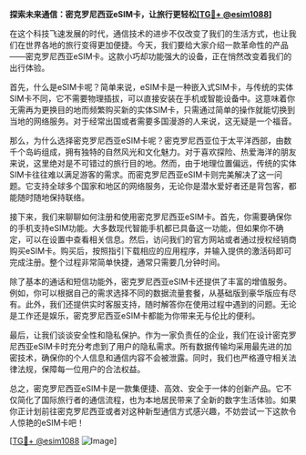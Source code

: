 **探索未来通信：密克罗尼西亚eSIM卡，让旅行更轻松[[TG💪+ @esim1088](https://t.me/s/esim1088)]**

在这个科技飞速发展的时代，通信技术的进步不仅改变了我们的生活方式，也让我们在世界各地的旅行变得更加便捷。今天，我们要给大家介绍一款革命性的产品——密克罗尼西亚eSIM卡。这款小巧却功能强大的设备，正在悄然改变着我们的出行体验。

首先，什么是eSIM卡呢？简单来说，eSIM卡是一种嵌入式SIM卡，与传统的实体SIM卡不同，它不需要物理插拔，可以直接安装在手机或智能设备中。这意味着你无需再为更换目的地而频繁购买新的实体SIM卡，只需通过简单的操作就能切换到当地的网络服务。对于经常出国或者需要多国漫游的人来说，这无疑是一个福音。

那么，为什么选择密克罗尼西亚eSIM卡呢？密克罗尼西亚位于太平洋西部，由数千个岛屿组成，拥有独特的自然风光和文化魅力。对于喜欢探险、热爱海洋的朋友来说，这里绝对是不可错过的旅行目的地。然而，由于地理位置偏远，传统的实体SIM卡往往难以满足游客的需求。而密克罗尼西亚eSIM卡则完美解决了这一问题。它支持全球多个国家和地区的网络服务，无论你是潜水爱好者还是背包客，都能随时随地保持联络。

接下来，我们来聊聊如何注册和使用密克罗尼西亚eSIM卡。首先，你需要确保你的手机支持eSIM功能。大多数现代智能手机都已具备这一功能，但如果你不确定，可以在设置中查看相关信息。然后，访问我们的官方网站或者通过授权经销商购买eSIM卡。购买后，按照指引下载相应的应用程序，并输入提供的激活码即可完成注册。整个过程非常简单快捷，通常只需要几分钟时间。

除了基本的通话和短信功能外，密克罗尼西亚eSIM卡还提供了丰富的增值服务。例如，你可以根据自己的需求选择不同的数据流量套餐，从基础版到豪华版应有尽有。此外，我们还提供实时客服支持，随时解答你在使用过程中遇到的问题。无论是工作还是娱乐，密克罗尼西亚eSIM卡都能为你带来无与伦比的便利。

最后，让我们谈谈安全性和隐私保护。作为一家负责任的企业，我们在设计密克罗尼西亚eSIM卡时充分考虑到了用户的隐私需求。所有数据传输均采用最先进的加密技术，确保你的个人信息和通信内容不会被泄露。同时，我们也严格遵守相关法律法规，保障每一位用户的合法权益。

总之，密克罗尼西亚eSIM卡是一款集便捷、高效、安全于一体的创新产品。它不仅简化了国际旅行者的通信流程，也为本地居民带来了全新的数字生活体验。如果你正计划前往密克罗尼西亚或者对这种新型通信方式感兴趣，不妨尝试一下这款令人惊艳的eSIM卡吧！

[[TG💪+ @esim1088](https://t.me/s/esim1088) ![Image](https://i.postimg.cc/4NQfJmqS/Snipaste-2025-05-13-00-14-12.png)]